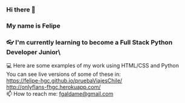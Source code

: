 ### Hi there 👋

<!--
**felipe-hgc/felipe-hgc** is a ✨ _special_ ✨ repository because its `README.md` (this file) appears on your GitHub profile.

Here are some ideas to get you started:

- 🔭 I’m currently working on ...
- 🌱 I’m currently learning ...
- 👯 I’m looking to collaborate on ...
- 🤔 I’m looking for help with ...
- 💬 Ask me about ...
- 📫 How to reach me: ...
- 😄 Pronouns: ...
- ⚡ Fun fact: ...
-->

### My name is Felipe
### :eyeglasses: I'm currently learning to become a Full Stack Python Developer Junior\
:computer: Here are some examples of my work using HTML/CSS and Python\
You can see live versions of some of these in:\
https://felipe-hgc.github.io/pruebaViajesChile/ \
http://onlyflans-fhgc.herokuapp.com/ \
📫 How to reach me: fgaldame@gmail.com 
